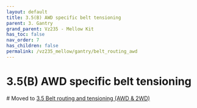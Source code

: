 ```yaml
---
layout: default
title: 3.5(B) AWD specific belt tensioning
parent: 3. Gantry
grand_parent: Vz235 - Mellow Kit
has_toc: false
nav_order: 7
has_children: false
permalink: /vz235_mellow/gantry/belt_routing_awd
---
```


# 3.5(B) AWD specific belt tensioning

\# Moved to [3.5 Belt routing and tensioning (AWD & 2WD)](/vz235_mellow/gantry/belt_routing)
